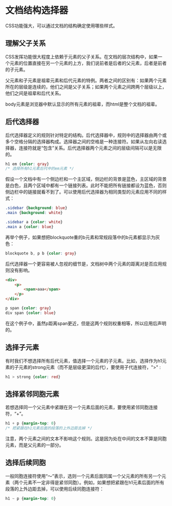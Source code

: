 # 文档结构选择器

CSS功能强大，可以通过文档的结构确定使用哪些样式。

## 理解父子关系

CSS发挥功能很大程度上依赖于元素的父子关系。在文档的层次结构中，如果一个元素的位置直接在另一个元素的上方，我们说前者是后者的父元素，后者是前者的子元素。

父元素和子元素是祖辈元素和后代元素的特例。两者之间的区别有：如果两个元素所在的层级是连续的，他们之间是父子关系；如果两个元素之间跨两个层级以上，他们之间是祖辈和后代关系。

body元素是浏览器中默认显示的所有元素的祖辈，而html是整个文档的祖辈。

## 后代选择器

后代选择器定义的规则针对特定的结构。后代选择器中，规则中的选择器由两个或多个空格分隔的选择器构成。选择器之间的空格是一种连接符。如果从左向右读选择器，连接符就是“包含”关系。后代选择器两个元素之间的层级间隔可以是无限的。

```CSS
h1 em {color: gray}
/* 选择所有h1元素后代中的em元素 */
```

假设一个文档中有一个侧边栏和一个主区域，侧边栏的背景是蓝色，主区域的背景是白色，且两个区域中都有一个链接列表。此时不能把所有链接都设为蓝色，否则侧边栏中的链接就看不到了。可以使用后代选择器为相同类型的元素应用不同的样式：

```CSS
.sidebar {background: blue}
.main {background: white}

.sidebar a {color: white}
.main a {color: blue}
```

再举个例子，如果想把blockquote重的b元素和常规段落中的b元素都显示为灰色：

```CSS
blockquote b, p b {color: gray}
```

后代选择器一个更容易被人忽视的细节是，文档树中两个元素的距离对是否应用规则没有影响。

```HTML
<div>
    <p>
        <span>aaa</span>
    </p>
</div>
```

```CSS
p span {color: gray}
div span {color: blue}
```

在这个例子中，虽然p距离span更近，但是这两个规则权重相等，所以应用后声明的。

## 选择子元素

有时我们不想选择所有后代元素，值选择一个元素的子元素。比如，选择作为h1元素的子元素的strong元素（而不是层级更深的后代），要使用子代连接符，">" :

```CSS
h1 > strong {color: red}
```

## 选择紧邻同胞元素

若想选择同一个父元素中紧跟在另一个元素后面的元素，要使用紧邻同胞连接符，“+”。

```CSS
h1 + p {margin-top: 0}
/* 把紧跟在h1元素后面的段落的上外边距去掉 */
```

注意，两个元素之间的文本不影响这个规则。这是因为处在中间的文本不算是同胞元素，而是父元素的一部分。

## 选择后续同胞

一般同胞连接符使用“～”表示，选则一个元素后面同属一个父元素的所有另一个元素（两个元素不一定非得是紧邻同胞）。例如，如果想把紧跟在h1元素后面的所有段落的上外边距去掉，可以使用后续同胞连接符：

```CSS
h1 ~ p {margin-top: 0}
```
